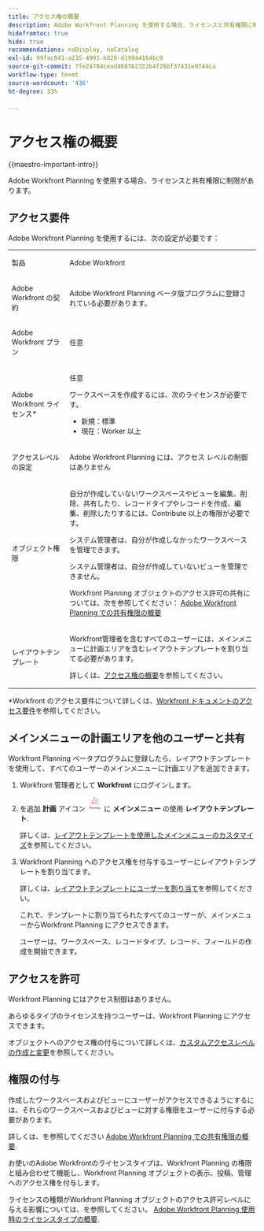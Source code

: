 ```yaml
---
title: アクセス権の概要
description: Adobe Workfront Planning を使用する場合、ライセンスと共有権限に制限があります。
hidefromtoc: true
hide: true
recommendations: noDisplay, noCatalog
exl-id: 99fac041-a235-4991-b826-d19944164bc9
source-git-commit: 7fe24704cead460762322b4f26bf37431e9744ca
workflow-type: tm+mt
source-wordcount: '436'
ht-degree: 33%

---
```


<!--update the metadata with real things when making this public; also update the description with something like this: Not all users in the organization have the same access and permissions to use Adobe Workfront Planning. This article describes the levels of access that users could have to Adobe Workfront Planning. -->
<!--update the title and the metadata title if Workfront Planning is NOT its own product - because the title is too generic for it being a Workfront capability-->

# アクセス権の概要

{{maestro-important-intro}}

Adobe Workfront Planning を使用する場合、ライセンスと共有権限に制限があります。

## アクセス要件

Adobe Workfront Planning を使用するには、次の設定が必要です：

<table style="table-layout:auto">
 <col>
 </col>
 <col>
 </col>
 <tbody>
    <tr>
<tr>
<td>
   <p> 製品</p> </td>
   <td>
   <p> Adobe Workfront</p> </td>
  </tr>  
 <td role="rowheader"><p>Adobe Workfront の契約</p></td>
   <td>
<p>Adobe Workfront Planning ベータ版プログラムに登録されている必要があります。 </p>
   </td>
  </tr>
  <tr>
   <td role="rowheader"><p>Adobe Workfront プラン</p></td>
   <td>
<p>任意</p>
   </td>
  </tr>
  <tr>
   <td role="rowheader"><p>Adobe Workfront ライセンス*</p></td>
   <td>
   <p>任意</p>
   <p>ワークスペースを作成するには、次のライセンスが必要です。</p>
   <ul>
   <li>
   新規：標準
   </li>
   <li>
   現在：Worker 以上
   </li>
   </ul>
  </td>
  </tr>
  <tr>
   <td role="rowheader"><p>アクセスレベルの設定</p></td>
   <td> <p>Adobe Workfront Planning には、アクセス レベルの制御はありません</p>  
</td>
  </tr>
<tr>
   <td role="rowheader"><p>オブジェクト権限</p></td>
   <td>
   <p>自分が作成していないワークスペースやビューを編集、削除、共有したり、レコードタイプやレコードを作成、編集、削除したりするには、Contribute 以上の権限が必要です。</p>
    <p>システム管理者は、自分が作成しなかったワークスペースを管理できます。 </p>
    <p>システム管理者は、自分が作成していないビューを管理できません。 </p>
   <p>Workfront Planning オブジェクトのアクセス許可の共有については、次を参照してください：  
   <a href="../access/sharing-permissions-overview.md">Adobe Workfront Planning での共有権限の概要</a> 
  </td>
  </tr>
<tr>
   <td role="rowheader"><p>レイアウトテンプレート</p></td>
   <td> <p>Workfront管理者を含むすべてのユーザーには、メインメニューに計画エリアを含むレイアウトテンプレートを割り当てる必要があります。 </p> <p>詳しくは、<a href="/help/quicksilver/maestro/access/access-overview.md">アクセス権の概要</a>を参照してください。 </p>  
</td>
  </tr>
 </tbody>
</table>

*Workfront のアクセス要件について詳しくは、[Workfront ドキュメントのアクセス要件](/help/quicksilver/administration-and-setup/add-users/access-levels-and-object-permissions/access-level-requirements-in-documentation.md)を参照してください。


## メインメニューの計画エリアを他のユーザーと共有

<!--First, contact your account manager to obtain access to the current Workfront Planning closed beta program.-->

Workfront Planning ベータプログラムに登録したら、レイアウトテンプレートを使用して、すべてのユーザーのメインメニューに計画エリアを追加できます。

1. Workfront 管理者として **Workfront** にログインします。

1. を追加 **計画** アイコン ![](assets/maestro-icon.png) に **メインメニュー** の使用 **レイアウトテンプレート**.

   詳しくは、[レイアウトテンプレートを使用したメインメニューのカスタマイズ](../../administration-and-setup/customize-workfront/use-layout-templates/customize-main-menu.md)を参照してください。

1. Workfront Planning へのアクセス権を付与するユーザーにレイアウトテンプレートを割り当てます。

   詳しくは、[レイアウトテンプレートにユーザーを割り当て](../../administration-and-setup/customize-workfront/use-layout-templates/assign-users-to-layout-template.md)を参照してください。

   これで、テンプレートに割り当てられたすべてのユーザーが、メインメニューからWorkfront Planning にアクセスできます。

   ユーザーは、ワークスペース、レコードタイプ、レコード、フィールドの作成を開始できます。

## アクセスを許可

Workfront Planning にはアクセス制御はありません。

あらゆるタイプのライセンスを持つユーザーは、Workfront Planning にアクセスできます。

オブジェクトへのアクセス権の付与について詳しくは、[カスタムアクセスレベルの作成と変更](/help/quicksilver/administration-and-setup/add-users/configure-and-grant-access/create-modify-access-levels.md)を参照してください。

## 権限の付与

作成したワークスペースおよびビューにユーザーがアクセスできるようにするには、それらのワークスペースおよびビューに対する権限をユーザーに付与する必要があります。

詳しくは、を参照してください [Adobe Workfront Planning での共有権限の概要](/help/quicksilver/maestro/access/sharing-permissions-overview.md).

お使いのAdobe Workfrontのライセンスタイプは、Workfront Planning の権限と組み合わせて機能し、Workfront Planning オブジェクトの表示、投稿、管理へのアクセス権を付与します。

ライセンスの種類がWorkfront Planning オブジェクトのアクセス許可レベルに与える影響については、を参照してください。 [Adobe Workfront Planning 使用時のライセンスタイプの概要](/help/quicksilver/maestro/access/license-type-overview.md).


